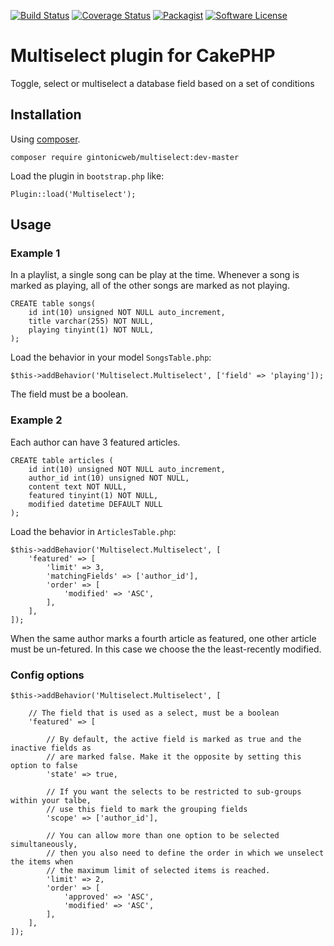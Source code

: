 [![Build Status](https://travis-ci.org/gintonicweb/multiselect.svg)](https://travis-ci.org/gintonicweb/multiselect)
[![Coverage Status](https://coveralls.io/repos/gintonicweb/multiselect/badge.svg?branch=master&service=github)](https://coveralls.io/github/gintonicweb/multiselect?branch=master)
[![Packagist](https://img.shields.io/packagist/dt/gintonicweb/multiselect.svg)]()
[![Software License](https://img.shields.io/badge/license-MIT-blue.svg)](LICENSE)

# Multiselect plugin for CakePHP

Toggle, select or multiselect a database field based on a set of conditions

## Installation

Using [composer](http://getcomposer.org).

```
composer require gintonicweb/multiselect:dev-master
```

Load the plugin in ```bootstrap.php``` like:

```
Plugin::load('Multiselect');
```

## Usage

### Example 1

In a playlist, a single song can be play at the time. Whenever a song is marked
as playing, all of the other songs are marked as not playing.

```
CREATE table songs(
    id int(10) unsigned NOT NULL auto_increment,
    title varchar(255) NOT NULL,
    playing tinyint(1) NOT NULL,
);
```

Load the behavior in your model ```SongsTable.php```:

```
$this->addBehavior('Multiselect.Multiselect', ['field' => 'playing']);
```

The field must be a boolean.


### Example 2

Each author can have 3 featured articles. 

```
CREATE table articles (
    id int(10) unsigned NOT NULL auto_increment,
    author_id int(10) unsigned NOT NULL,
    content text NOT NULL,
    featured tinyint(1) NOT NULL,
    modified datetime DEFAULT NULL
);
```

Load the behavior in ```ArticlesTable.php```:

```
$this->addBehavior('Multiselect.Multiselect', [
    'featured' => [
        'limit' => 3,
        'matchingFields' => ['author_id'],
        'order' => [ 
            'modified' => 'ASC',
        ],
    ],
]);
```

When the same author marks a fourth article as featured, one other article must 
be un-fetured. In this case we choose the the least-recently modified.

### Config options


```
$this->addBehavior('Multiselect.Multiselect', [

    // The field that is used as a select, must be a boolean
    'featured' => [

        // By default, the active field is marked as true and the inactive fields as 
        // are marked false. Make it the opposite by setting this option to false
        'state' => true, 

        // If you want the selects to be restricted to sub-groups within your talbe,
        // use this field to mark the grouping fields
        'scope' => ['author_id'],

        // You can allow more than one option to be selected simultaneously,
        // then you also need to define the order in which we unselect the items when
        // the maximum limit of selected items is reached.
        'limit' => 2,
        'order' => [
            'approved' => 'ASC',
            'modified' => 'ASC',
        ],
    ],
]);
```
